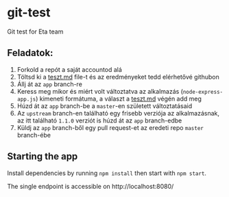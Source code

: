 # git-test
Git test for Eta team

## Feladatok:

1. Forkold a repót a saját accountod alá
1. Töltsd ki a [teszt.md](teszt.md) file-t és az eredményeket tedd elérhetővé githubon
1. Állj át az `app` branch-re
1. Keress meg mikor és miért volt változtatva az alkalmazás (`node-express-app.js`) kimeneti formátuma, a választ a [teszt.md](teszt.md) végén add meg
1. Húzd át az `app` branch-be a `master`-en született változtatásaid
1. Az `upstream` branch-en található egy frisebb verziója az alkalmazásnak, az itt található `1.1.0` verziót is húzd át az `app` branch-edbe
1. Küldj az `app` branch-ből egy pull request-et az eredeti repo `master` branch-ébe

## Starting the app

Install dependencies by running `npm install` then start with `npm start`.

The single endpoint is accessible on http://localhost:8080/

